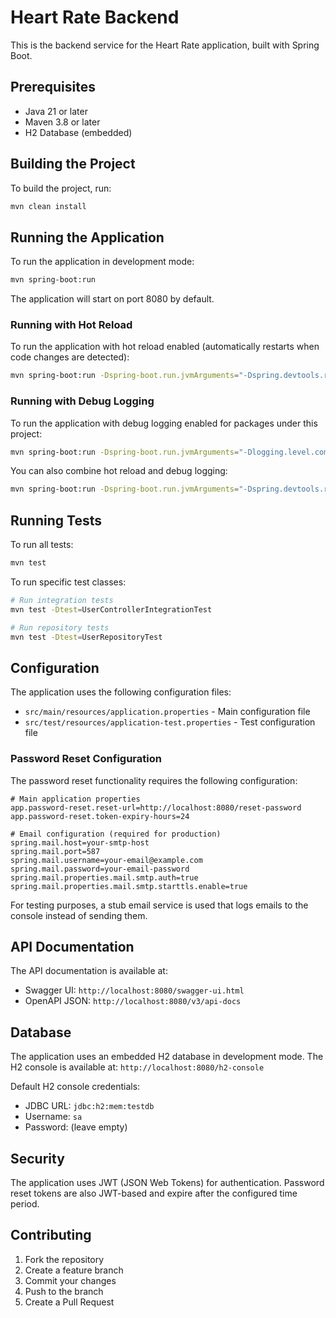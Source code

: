 # Heart Rate Backend

This is the backend service for the Heart Rate application, built with Spring Boot.

## Prerequisites

- Java 21 or later
- Maven 3.8 or later
- H2 Database (embedded)

## Building the Project

To build the project, run:

```bash
mvn clean install
```

## Running the Application

To run the application in development mode:

```bash
mvn spring-boot:run
```

The application will start on port 8080 by default.

### Running with Hot Reload

To run the application with hot reload enabled (automatically restarts when code changes are detected):

```bash
mvn spring-boot:run -Dspring-boot.run.jvmArguments="-Dspring.devtools.restart.enabled=true"
```

### Running with Debug Logging

To run the application with debug logging enabled for packages under this project:

```bash
mvn spring-boot:run -Dspring-boot.run.jvmArguments="-Dlogging.level.com.heartrate=DEBUG"
```

You can also combine hot reload and debug logging:

```bash
mvn spring-boot:run -Dspring-boot.run.jvmArguments="-Dspring.devtools.restart.enabled=true -Dlogging.level.com.heartrate=DEBUG"
```

## Running Tests

To run all tests:

```bash
mvn test
```

To run specific test classes:

```bash
# Run integration tests
mvn test -Dtest=UserControllerIntegrationTest

# Run repository tests
mvn test -Dtest=UserRepositoryTest
```

## Configuration

The application uses the following configuration files:

- `src/main/resources/application.properties` - Main configuration file
- `src/test/resources/application-test.properties` - Test configuration file

### Password Reset Configuration

The password reset functionality requires the following configuration:

```properties
# Main application properties
app.password-reset.reset-url=http://localhost:8080/reset-password
app.password-reset.token-expiry-hours=24

# Email configuration (required for production)
spring.mail.host=your-smtp-host
spring.mail.port=587
spring.mail.username=your-email@example.com
spring.mail.password=your-email-password
spring.mail.properties.mail.smtp.auth=true
spring.mail.properties.mail.smtp.starttls.enable=true
```

For testing purposes, a stub email service is used that logs emails to the console instead of sending them.

## API Documentation

The API documentation is available at:
- Swagger UI: `http://localhost:8080/swagger-ui.html`
- OpenAPI JSON: `http://localhost:8080/v3/api-docs`

## Database

The application uses an embedded H2 database in development mode. The H2 console is available at:
`http://localhost:8080/h2-console`

Default H2 console credentials:
- JDBC URL: `jdbc:h2:mem:testdb`
- Username: `sa`
- Password: (leave empty)

## Security

The application uses JWT (JSON Web Tokens) for authentication. Password reset tokens are also JWT-based and expire after the configured time period.

## Contributing

1. Fork the repository
2. Create a feature branch
3. Commit your changes
4. Push to the branch
5. Create a Pull Request 